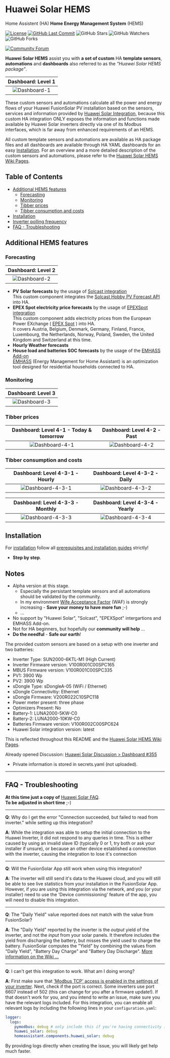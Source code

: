 # Huawei Solar HEMS

Home Assistent (HA) **Home Energy Management System** (HEMS)

[![License][license-shield]](LICENSE) [![GitHub Last Commit][last-commit-shield]][commits] ![GitHub Stars][stars-shield] ![GitHub Watchers][watchers-shield] ![GitHub Forks][forks-shield]

[![Community Forum][forum-shield]][forum]

**Huawei Solar HEMS** assist you with **a set of custom** HA **template sensors**, **automations** and **dashboards** also referred to as the *"Huawei Solar HEMS package"*.

| Dashboard: Level 1                     |
|:--------------------------------------:|
| ![Dashboard-1](assets/dashboard-1.png) |

These custom sensors and automations calculate all the power and energy flows of your Huawei FusionSolar PV installation based on the sensors, services and information provided by [Huawei Solar Integration](https://github.com/wlcrs/huawei_solar), because this custom HA integration ONLY exposes the information and functions made available by Huawei Solar inverters directly via one of its Modbus interfaces, which is far away from enhanced requirements of an HEMS.

All custom template sensors and automations are available as HA package files and all dashboards are available through HA YAML dashboards for an easy [Installation](#installation).
For an overview and a more detailed description of the custom sensors and automations, please refer to the [Huawei Solar HEMS Wiki Pages](https://github.com/heinemannj/huawei_solar_hems/wiki).

## Table of Contents

- [Additional HEMS features](#additional-hems-features)
  - [Forecasting](#forecasting)
  - [Monitoring](#monitoring)
  - [Tibber prices](#tibber-prices)
  - [Tibber consumption and costs](#tibber-consumption-and-costs)
- [Installation](#installation)
- [Inverter polling frequency](#inverter-polling-frequency)
- [FAQ - Troubleshooting](#faq---troubleshooting)

## Additional HEMS features

### Forecasting

| Dashboard: Level 2                     |
|:--------------------------------------:|
| ![Dashboard-2](assets/dashboard-2.png) |

- **PV Solar forecasts** by the usage of [Solcast integration](https://github.com/BJReplay/ha-solcast-solar)
  <br>This custom component integrates the [Solcast Hobby PV Forecast API](https://solcast.com/free-rooftop-solar-forecasting) into HA.
- **EPEX Spot electricity price forecasts** by the usage of [EPEXSpot integration](https://github.com/mampfes/ha_epex_spot)
  <br>This custom component adds electricity prices from the European Power EXchange ( [EPEX Spot](https://www.epexspot.com/en/about) ) into HA.
  <br>It covers Austria, Belgium, Denmark, Germany, Finland, France, Luxembourg, the Netherlands, Norway, Poland, Sweden, the United Kingdom and Switzerland at this time.
- **Hourly Weather forecasts**
- **House load and batteries SOC forecasts** by the usage of the [EMHASS Add-on](https://github.com/davidusb-geek/emhass-add-on)
  <br>[EMHASS](https://github.com/davidusb-geek/emhass) (Energy Management for Home Assistant) is an optimization tool designed for residential households connected to HA.

### Monitoring

| Dashboard: Level 3                     |
|:--------------------------------------:|
| ![Dashboard-3](assets/dashboard-3.png) |
  
### Tibber prices

| Dashboard: Level 4-1 - Today & tomorrow        | Dashboard: Level 4-2 - Past                    |
|:----------------------------------------------:|:----------------------------------------------:|
| ![Dashboard-4-1](assets/dashboard-4-1.png)     | ![Dashboard-4-2](assets/dashboard-4-2.png)     |

### Tibber consumption and costs

| Dashboard: Level 4-3-1 - Hourly                | Dashboard: Level 4-3-2 - Daily                 |
|:----------------------------------------------:|:----------------------------------------------:|
| ![Dashboard-4-3-1](assets/dashboard-4-3-1.png) | ![Dashboard-4-3-2](assets/dashboard-4-3-2.png) |

| Dashboard: Level 4-3-3 - Monthly               | Dashboard: Level 4-3-4 - Yearly                |
|:----------------------------------------------:|:----------------------------------------------:|
| ![Dashboard-4-3-3](assets/dashboard-4-3-3.png) | ![Dashboard-4-3-4](assets/dashboard-4-3-4.png) |

## Installation

For [installation](https://github.com/heinemannj/huawei_solar_hems/wiki/Installation) follow all [prerequisites and installation guides](https://github.com/heinemannj/huawei_solar_hems/wiki/Installation#prerequisites) strictly!

* **Step by step**.

## Notes

* Alpha version at this stage.
  * Especially the persistant template sensors and all automations should be validated by the community.
  * In my environment [Wife Acceptance Factor](https://en.wikipedia.org/wiki/Wife_acceptance_factor) (WAF) is strongly increasing - **Save your money to have more fun** ;-)
  * ...
* No support by "Huawei Solar", "Solcast", "EPEXSpot" intergartions and EMHASS Add-on.
* Not for HA beginners, but hopefully our **community will help** ...
* **Do the needful** - **Safe our earth**!

The provided custom sensors are based on a setup with one inverter and two batteries:

- Inverter Type: SUN2000-6KTL-M1 (High Current)
- Inverter Firmware version: V100R001C00SPC165
- MBUS Firmware version: V100R001C00SPC335
- PV1: 3900 Wp
- PV2: 3900 Wp
- sDongle Type: sDongleA-05 (WiFi / Ethernet)
- sDongle Connectivitiy: Ethernet
- sDongle Firmware: V200R022C10SPC118
- Power meter present: three phase
- Optimizers Present: No
- Battery-1: LUNA2000-5KW-C0
- Battery-2: LUNA2000-10KW-C0
- Batteries Firmware version: V100R002C00SPC624
- Huawei Solar integration version: latest

This is reflected throughout this README and the [Huawei Solar HEMS Wiki Pages](https://github.com/heinemannj/huawei_solar_hems/wiki).

Already opened Discussion: [Huawei Solar Discussion > Dashboard #355](https://github.com/wlcrs/huawei_solar/discussions/355)

- Private information is stored in secrets.yaml (not uploaded).

---

## FAQ - Troubleshooting

**At this time just a copy of** [Huawei Solar FAQ](https://github.com/wlcrs/huawei_solar#faq---troubleshooting).
<br>**To be adjusted in short time** ;-)

---

**Q**: Why do I get the error "Connection succeeded, but failed to read from inverter." while setting up this integration?

**A**: While the integration was able to setup the initial connection to the Huawei Inverter, it did not respond to any queries in time. This is either caused by using an invalid slave ID (typically 0 or 1, try both or ask your installer if unsure), or because an other device established a connection with the inverter, causing the integration to lose it's connection

---

**Q**: Will the FusionSolar App still work when using this integration?

**A**: The inverter will still send it's data to the Huawei cloud, and you will still be able to see live statistics from your installation in the FusionSolar App. However, if you are using this integration via the network, and you (or your installer) need to use the 'Device commissioning' feature of the app, you will need to disable this integration.

---

<a name="daily-yield"></a>

**Q**: The "Daily Yield" value reported does not match with the value from FusionSolar?

**A**: The "Daily Yield" reported by the inverter is the *output* yield of the inverter, and not the *input* from your solar panels. It therefore includes the yield from discharging the battery, but misses the yield used to charge the battery. FusionSolar computes the "Yield" by combining the values from "Daily Yield", "Battery Day Charge" and "Battery Day Discharge". [More information on the Wiki ...](https://github.com/wlcrs/huawei_solar/wiki/Daily-Solar-Yield)

---

<a name="debugging"></a>

**Q**: I can't get this integration to work. What am I doing wrong?

**A**: First make sure that ['Modbus TCP' access is enabled in the settings of your inverter](https://forum.huawei.com/enterprise/en/modbus-tcp-guide/thread/789585-100027). Next, check if the port is correct. Some inverters use port 6607 instead of 502 (this can change for you after a firmware update!). If that doesn't work for you, and you intend to write an issue, make sure you have the relevant logs included. For this integration, you can enable all relevant logs by including the following lines in your `configuration.yaml`:

```yaml
logger:
  logs:
    pymodbus: debug # only include this if you're having connectivity issues
    huawei_solar: debug
    homeassistant.components.huawei_solar: debug
```
By providing logs directly when creating the issue, you will likely get help much faster.

[commits-shield]: https://img.shields.io/github/commit-activity/y/heinemannj/huawei_solar_hems.svg
[commits]: https://github.com/heinemannj/huawei_solar_hems/commits/master
[actions-shield]: https://github.com/heinemannj/huawei_solar_hems/workflows/Home%20Assistant%20CI/badge.svg
[actions]: https://github.com/heinemannj/huawei_solar_hems/actions
[contributors]: https://github.com/heinemannj/huawei_solar_hems/graphs/contributors
[discord-shield]: https://img.shields.io/discord/330944238910963714.svg
[discord]: https://discord.gg/c5DvZ4e
[forum-shield]: https://img.shields.io/badge/community-forum-brightgreen.svg
[forum]: https://community.home-assistant.io/?u=heinemannj
[heinemannj]: https://github.com/heinemannj
[travis-shield]: https://travis-ci.org/heinemannj/huawei_solar_hems.svg?branch=master
[travis]: https://travis-ci.org/heinemannj/huawei_solar_hems
[home-assistant]: https://home-assistant.io
[issue]: https://github.com/heinemannj/huawei_solar_hems/issues
[license-shield]: https://img.shields.io/badge/license-MIT-green.svg
[maintenance-shield]: https://img.shields.io/maintenance/yes/2023.svg
[last-commit-shield]: https://img.shields.io/github/last-commit/heinemannj/huawei_solar_hems.svg
[stars-shield]: https://img.shields.io/github/stars/heinemannj/huawei_solar_hems.svg?style=social&label=Stars
[forks-shield]: https://img.shields.io/github/forks/heinemannj/huawei_solar_hems.svg?style=social&label=Forks
[watchers-shield]: https://img.shields.io/github/watchers/heinemannj/huawei_solar_hems.svg?style=social&label=Watchers
[black-duck-shield]: https://copilot.blackducksoftware.com/github/repos/heinemannj/huawei_solar_hems/branches/master/badge-risk.svg
[black-duck]: https://copilot.blackducksoftware.com/github/repos/heinemannj/huawei_solar_hems/branches/master/

